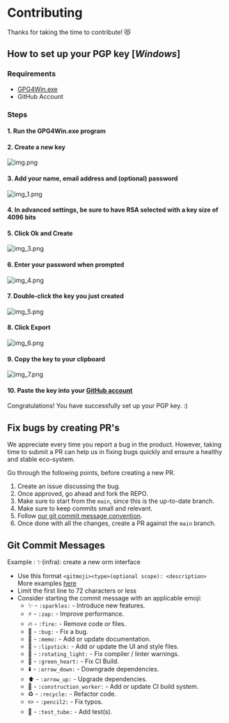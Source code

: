 # Contributing

Thanks for taking the time to contribute! 😻

## How to set up your PGP key [*Windows*]

### Requirements

- [GPG4Win.exe](https://www.gpg4win.org/downloads/gpg4win.exe)
- GitHub Account

### Steps

#### 1. Run the **GPG4Win.exe** program

#### 2. Create a new key

![img.png](src/main/resources/screenshots/homepage.png)

#### 3. Add your name, email address and (optional) password

![img_1.png](src/main/resources/screenshots/create_key.png)

#### 4. In advanced settings, be sure to have RSA selected with a key size of 4096 bits

#### 5. Click **Ok** and **Create**

![img_3.png](src/main/resources/screenshots/settings.png)

#### 6. Enter your password when prompted

![img_4.png](src/main/resources/screenshots/password.png)

#### 7. Double-click the key you just created

![img_5.png](src/main/resources/screenshots/homepage2.png)

#### 8. Click **Export**

![img_6.png](src/main/resources/screenshots/key_details.png)

#### 9. Copy the key to your clipboard

![img_7.png](src/main/resources/screenshots/key_export.png)

#### 10. Paste the key into your [GitHub account](https://github.com/settings/keys)

Congratulations! You have successfully set up your PGP key. :)

## Fix bugs by creating PR's

We appreciate every time you report a bug in the product. However, taking time to submit a PR can help us in fixing bugs quickly and ensure a healthy and stable eco-system.

Go through the following points, before creating a new PR.

1. Create an issue discussing the bug.
2. Once approved, go ahead and fork the REPO.
3. Make sure to start from the `main`, since this is the up-to-date branch.
4. Make sure to keep commits small and relevant.
5. Follow [our git commit message convention](#Git-Commit-Messages).
6. Once done with all the changes, create a PR against the `main` branch.

## Git Commit Messages

Example : ✨(infra): create a new orm interface

- Use this format `<gitmoji><type>(optional scope): <description>`\
  More examples [here](https://github.com/arvinxx/gitmoji-commit-workflow/tree/master/packages/commitlint-config)
- Limit the first line to 72 characters or less
- Consider starting the commit message with an applicable emoji:
  - ✨ - `:sparkles:` - Introduce new features.  
  - ⚡️ - `:zap:` - Improve performance.  
  - 🔥 - `:fire:` - Remove code or files.  
  - 🐛 - `:bug:` - Fix a bug.  
  - 📝 - `:memo:` - Add or update documentation.  
  - 💄 - `:lipstick:` - Add or update the UI and style files.  
  - 🚨 - `:rotating_light:` - Fix compiler / linter warnings.  
  - 💚 - `:green_heart:` - Fix CI Build.  
  - ⬇️ - `:arrow_down:` - Downgrade dependencies.  
  - ⬆️ - `:arrow_up:` - Upgrade dependencies.  
  - 👷 - `:construction_worker:` - Add or update CI build system.  
  - ♻️ - `:recycle:` - Refactor code.  
  - ✏️ - `:pencil2:` - Fix typos.  
  - 🧪 - `:test_tube:` - Add test(s).  
